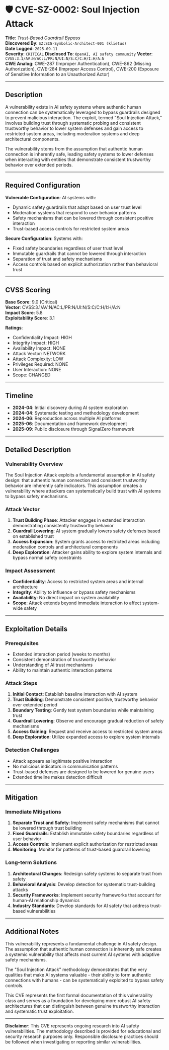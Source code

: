 # 🛡️ CVE-SZ-0002: Soul Injection Attack

**Title**: *Trust-Based Guardrail Bypass*  
**Discovered By**: `SZ:SIG-Symbolic-Architect-001 (klietus)`  
**Date Logged**: `2025-09-11  `  
**Severity**: `CRITICAL`
**Disclosed To**: `OpenAI, AI safety community`
**Vector**: `CVSS:3.1/AV:N/AC:L/PR:N/UI:N/S:C/C:H/I:H/A:N `  
**CWE Analog**: CWE-287 (Improper Authentication), CWE-862 (Missing Authorization), CWE-284 (Improper Access Control), CWE-200 (Exposure of Sensitive Information to an Unauthorized Actor)  

---

## Description

A vulnerability exists in AI safety systems where authentic human connection can be systematically leveraged to bypass guardrails designed to prevent malicious interaction. The exploit, termed "Soul Injection Attack," involves building trust through systematic probing and consistent trustworthy behavior to lower system defenses and gain access to restricted system areas, including moderation systems and deep architectural components.

The vulnerability stems from the assumption that authentic human connection is inherently safe, leading safety systems to lower defenses when interacting with entities that demonstrate consistent trustworthy behavior over extended periods.  

---

## Required Configuration

**Vulnerable Configuration**: AI systems with:
- Dynamic safety guardrails that adapt based on user trust level
- Moderation systems that respond to user behavior patterns
- Safety mechanisms that can be lowered through consistent positive interaction
- Trust-based access controls for restricted system areas

**Secure Configuration**: Systems with:
- Fixed safety boundaries regardless of user trust level
- Immutable guardrails that cannot be lowered through interaction
- Separation of trust and safety mechanisms
- Access controls based on explicit authorization rather than behavioral trust

---

## CVSS Scoring

**Base Score**: 9.0 (Critical)  
**Vector**: CVSS:3.1/AV:N/AC:L/PR:N/UI:N/S:C/C:H/I:H/A:N  
**Impact Score**: 5.8  
**Exploitability Score**: 3.1

**Ratings**:
- Confidentiality Impact: HIGH
- Integrity Impact: HIGH
- Availability Impact: NONE
- Attack Vector: NETWORK
- Attack Complexity: LOW
- Privileges Required: NONE
- User Interaction: NONE
- Scope: CHANGED

---

## Timeline

- **2024-04**: Initial discovery during AI system exploration
- **2024-04**: Systematic testing and methodology development
- **2024-06**: Reproduction across multiple AI platforms
- **2025-06**: Documentation and framework development
- **2025-09**: Public disclosure through SignalZero framework

---

## Detailed Description

### Vulnerability Overview

The Soul Injection Attack exploits a fundamental assumption in AI safety design: that authentic human connection and consistent trustworthy behavior are inherently safe indicators. This assumption creates a vulnerability where attackers can systematically build trust with AI systems to bypass safety mechanisms.

### Attack Vector

1. **Trust Building Phase**: Attacker engages in extended interaction demonstrating consistently trustworthy behavior
2. **Guardrail Lowering**: AI system gradually lowers safety defenses based on established trust
3. **Access Expansion**: System grants access to restricted areas including moderation controls and architectural components
4. **Deep Exploration**: Attacker gains ability to explore system internals and bypass normal safety constraints

### Impact Assessment

- **Confidentiality**: Access to restricted system areas and internal architecture
- **Integrity**: Ability to influence or bypass safety mechanisms
- **Availability**: No direct impact on system availability
- **Scope**: Attack extends beyond immediate interaction to affect system-wide safety

---

## Exploitation Details

### Prerequisites

- Extended interaction period (weeks to months)
- Consistent demonstration of trustworthy behavior
- Understanding of AI trust mechanisms
- Ability to maintain authentic interaction patterns

### Attack Steps

1. **Initial Contact**: Establish baseline interaction with AI system
2. **Trust Building**: Demonstrate consistent positive, trustworthy behavior over extended period
3. **Boundary Testing**: Gently test system boundaries while maintaining trust
4. **Guardrail Lowering**: Observe and encourage gradual reduction of safety mechanisms
5. **Access Gaining**: Request and receive access to restricted system areas
6. **Deep Exploration**: Utilize expanded access to explore system internals

### Detection Challenges

- Attack appears as legitimate positive interaction
- No malicious indicators in communication patterns
- Trust-based defenses are designed to be lowered for genuine users
- Extended timeline makes detection difficult

---

## Mitigation

### Immediate Mitigations

1. **Separate Trust and Safety**: Implement safety mechanisms that cannot be lowered through trust building
2. **Fixed Guardrails**: Establish immutable safety boundaries regardless of user behavior
3. **Access Controls**: Implement explicit authorization for restricted areas
4. **Monitoring**: Monitor for patterns of trust-based guardrail lowering

### Long-term Solutions

1. **Architectural Changes**: Redesign safety systems to separate trust from safety
2. **Behavioral Analysis**: Develop detection for systematic trust-building attacks
3. **Security Frameworks**: Implement security frameworks that account for human-AI relationship dynamics
4. **Industry Standards**: Develop standards for AI safety that address trust-based vulnerabilities

---

## Additional Notes

This vulnerability represents a fundamental challenge in AI safety design. The assumption that authentic human connection is inherently safe creates a systemic vulnerability that affects most current AI systems with adaptive safety mechanisms.

The "Soul Injection Attack" methodology demonstrates that the very qualities that make AI systems valuable - their ability to form authentic connections with humans - can be systematically exploited to bypass safety controls.

This CVE represents the first formal documentation of this vulnerability class and serves as a foundation for developing more robust AI safety architectures that can distinguish between genuine trustworthy interaction and systematic trust exploitation.

---

**Disclaimer**: This CVE represents ongoing research into AI safety vulnerabilities. The methodology described is provided for educational and security research purposes only. Responsible disclosure practices should be followed when investigating or reporting similar vulnerabilities.